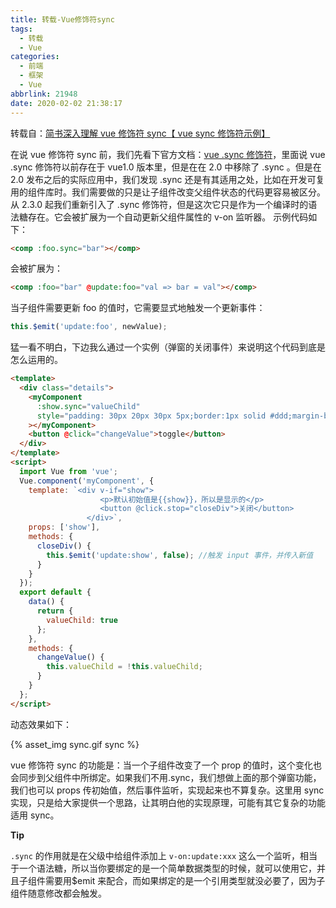 ```yaml
---
title: 转载-Vue修饰符sync
tags:
  - 转载
  - Vue
categories:
  - 前端
  - 框架
  - Vue
abbrlink: 21948
date: 2020-02-02 21:38:17
---
```


转载自：[简书深入理解 vue 修饰符 sync【 vue sync 修饰符示例】](https://www.jianshu.com/p/6b062af8cf01)

在说 vue 修饰符 sync 前，我们先看下官方文档：[vue .sync 修饰符](https://link.jianshu.com/?t=https%3A%2F%2Fcn.vuejs.org%2Fv2%2Fguide%2Fcomponents.html%23sync-修饰符)，里面说 vue .sync 修饰符以前存在于 vue1.0 版本里，但是在在 2.0 中移除了 .sync 。但是在 2.0 发布之后的实际应用中，我们发现 .sync 还是有其适用之处，比如在开发可复用的组件库时。我们需要做的只是让子组件改变父组件状态的代码更容易被区分。从 2.3.0 起我们重新引入了 .sync 修饰符，但是这次它只是作为一个编译时的语法糖存在。它会被扩展为一个自动更新父组件属性的 v-on 监听器。
示例代码如下：

```html
<comp :foo.sync="bar"></comp>
```

会被扩展为：

```html
<comp :foo="bar" @update:foo="val => bar = val"></comp>
```

当子组件需要更新 foo 的值时，它需要显式地触发一个更新事件：

```js
this.$emit('update:foo', newValue);
```

猛一看不明白，下边我么通过一个实例（弹窗的关闭事件）来说明这个代码到底是怎么运用的。

```html
<template>
  <div class="details">
    <myComponent
      :show.sync="valueChild"
      style="padding: 30px 20px 30px 5px;border:1px solid #ddd;margin-bottom: 10px;"
    ></myComponent>
    <button @click="changeValue">toggle</button>
  </div>
</template>
<script>
  import Vue from 'vue';
  Vue.component('myComponent', {
    template: `<div v-if="show">
                    <p>默认初始值是{{show}}，所以是显示的</p>
                    <button @click.stop="closeDiv">关闭</button>
                 </div>`,
    props: ['show'],
    methods: {
      closeDiv() {
        this.$emit('update:show', false); //触发 input 事件，并传入新值
      }
    }
  });
  export default {
    data() {
      return {
        valueChild: true
      };
    },
    methods: {
      changeValue() {
        this.valueChild = !this.valueChild;
      }
    }
  };
</script>
```

动态效果如下：

{% asset_img sync.gif sync %}

vue 修饰符 sync 的功能是：当一个子组件改变了一个 prop 的值时，这个变化也会同步到父组件中所绑定。如果我们不用.sync，我们想做上面的那个弹窗功能，我们也可以 props 传初始值，然后事件监听，实现起来也不算复杂。这里用 sync 实现，只是给大家提供一个思路，让其明白他的实现原理，可能有其它复杂的功能适用 sync。

**Tip**

`.sync` 的作用就是在父级中给组件添加上 `v-on:update:xxx` 这么一个监听，相当于一个语法糖，所以当你要绑定的是一个简单数据类型的时候，就可以使用它，并且子组件需要用$emit 来配合，而如果绑定的是一个引用类型就没必要了，因为子组件随意修改都会触发。
